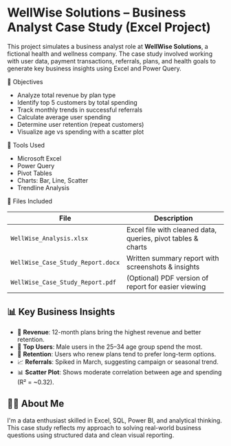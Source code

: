 # WellWise Solutions – Business Analyst Case Study (Excel Project)

This project simulates a business analyst role at **WellWise Solutions**, a fictional health and wellness company. The case study involved working with user data, payment transactions, referrals, plans, and health goals to generate key business insights using Excel and Power Query.

🎯 Objectives

- Analyze total revenue by plan type
- Identify top 5 customers by total spending
- Track monthly trends in successful referrals
- Calculate average user spending
- Determine user retention (repeat customers)
- Visualize age vs spending with a scatter plot

🧰 Tools Used

- Microsoft Excel
- Power Query
- Pivot Tables
- Charts: Bar, Line, Scatter
- Trendline Analysis

📎 Files Included

| File | Description |
|------|-------------|
| `WellWise_Analysis.xlsx` | Excel file with cleaned data, queries, pivot tables & charts |
| `WellWise_Case_Study_Report.docx` | Written summary report with screenshots & insights |
| `WellWise_Case_Study_Report.pdf` | (Optional) PDF version of report for easier viewing |

## 📊 Key Business Insights

- 💸 **Revenue**: 12-month plans bring the highest revenue and better retention.
- 👥 **Top Users**: Male users in the 25–34 age group spend the most.
- 🔁 **Retention**: Users who renew plans tend to prefer long-term options.
- 📈 **Referrals**: Spiked in March, suggesting campaign or seasonal trend.
- 📊 **Scatter Plot**: Shows moderate correlation between age and spending (R² = ~0.32).

## 🙋‍♂️ About Me

I'm a data enthusiast skilled in Excel, SQL, Power BI, and analytical thinking.  
This case study reflects my approach to solving real-world business questions using structured data and clean visual reporting.
